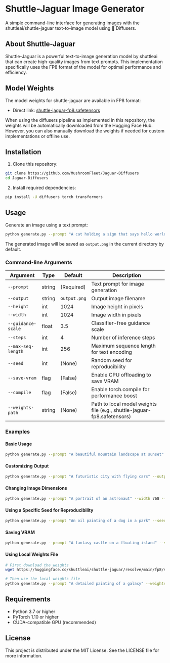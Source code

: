 # Shuttle-Jaguar Image Generator

A simple command-line interface for generating images with the shuttleai/shuttle-jaguar text-to-image model using 🧨 Diffusers.

## About Shuttle-Jaguar

Shuttle-Jaguar is a powerful text-to-image generation model by shuttleai that can create high-quality images from text prompts. This implementation specifically uses the FP8 format of the model for optimal performance and efficiency.

## Model Weights

The model weights for shuttle-jaguar are available in FP8 format:
- Direct link: [shuttle-jaguar-fp8.safetensors](https://huggingface.co/shuttleai/shuttle-jaguar/resolve/main/fp8/shuttle-jaguar-fp8.safetensors)

When using the diffusers pipeline as implemented in this repository, the weights will be automatically downloaded from the Hugging Face Hub. However, you can also manually download the weights if needed for custom implementations or offline use.

## Installation

1. Clone this repository:
```bash
git clone https://github.com/MushroomFleet/Jaguar-Diffusers
cd Jaguar-Diffusers
```

2. Install required dependencies:
```bash
pip install -U diffusers torch transformers
```

## Usage

Generate an image using a text prompt:

```bash
python generate.py --prompt "A cat holding a sign that says hello world"
```

The generated image will be saved as `output.png` in the current directory by default.

### Command-line Arguments

| Argument | Type | Default | Description |
|----------|------|---------|-------------|
| `--prompt` | string | (Required) | Text prompt for image generation |
| `--output` | string | `output.png` | Output image filename |
| `--height` | int | 1024 | Image height in pixels |
| `--width` | int | 1024 | Image width in pixels |
| `--guidance-scale` | float | 3.5 | Classifier-free guidance scale |
| `--steps` | int | 4 | Number of inference steps |
| `--max-seq-length` | int | 256 | Maximum sequence length for text encoding |
| `--seed` | int | (None) | Random seed for reproducibility |
| `--save-vram` | flag | (False) | Enable CPU offloading to save VRAM |
| `--compile` | flag | (False) | Enable torch.compile for performance boost |
| `--weights-path` | string | (None) | Path to local model weights file (e.g., shuttle-jaguar-fp8.safetensors) |

### Examples

#### Basic Usage
```bash
python generate.py --prompt "A beautiful mountain landscape at sunset"
```

#### Customizing Output
```bash
python generate.py --prompt "A futuristic city with flying cars" --output "future_city.png"
```

#### Changing Image Dimensions
```bash
python generate.py --prompt "A portrait of an astronaut" --width 768 --height 1024
```

#### Using a Specific Seed for Reproducibility
```bash
python generate.py --prompt "An oil painting of a dog in a park" --seed 42
```

#### Saving VRAM
```bash
python generate.py --prompt "A fantasy castle on a floating island" --save-vram
```

#### Using Local Weights File
```bash
# First download the weights
wget https://huggingface.co/shuttleai/shuttle-jaguar/resolve/main/fp8/shuttle-jaguar-fp8.safetensors

# Then use the local weights file
python generate.py --prompt "A detailed painting of a galaxy" --weights-path shuttle-jaguar-fp8.safetensors
```

## Requirements

- Python 3.7 or higher
- PyTorch 1.10 or higher
- CUDA-compatible GPU (recommended)

## License

This project is distributed under the MIT License. See the LICENSE file for more information.
